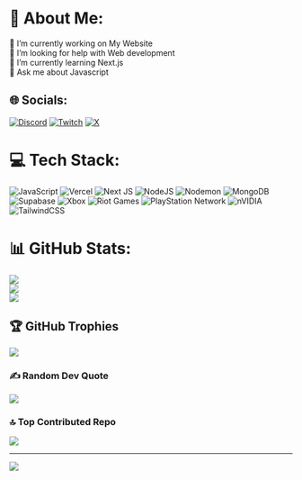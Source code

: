 # 💫 About Me:
🔭 I’m currently working on My Website<br>🤝 I’m looking for help with Web development<br>🌱 I’m currently learning Next.js<br>💬 Ask me about Javascript


## 🌐 Socials:
[![Discord](https://img.shields.io/badge/Discord-%237289DA.svg?logo=discord&logoColor=white)](https://discord.gg/https://discord.com/users/1261255419452461167) [![Twitch](https://img.shields.io/badge/Twitch-%239146FF.svg?logo=Twitch&logoColor=white)](https://twitch.tv/Bux1kCZ) [![X](https://img.shields.io/badge/X-black.svg?logo=X&logoColor=white)](https://x.com/_wvn_0) 

# 💻 Tech Stack:
![JavaScript](https://img.shields.io/badge/javascript-%23323330.svg?style=flat&logo=javascript&logoColor=%23F7DF1E) ![Vercel](https://img.shields.io/badge/vercel-%23000000.svg?style=flat&logo=vercel&logoColor=white) ![Next JS](https://img.shields.io/badge/Next-black?style=flat&logo=next.js&logoColor=white) ![NodeJS](https://img.shields.io/badge/node.js-6DA55F?style=flat&logo=node.js&logoColor=white) ![Nodemon](https://img.shields.io/badge/NODEMON-%23323330.svg?style=flat&logo=nodemon&logoColor=%BBDEAD) ![MongoDB](https://img.shields.io/badge/MongoDB-%234ea94b.svg?style=flat&logo=mongodb&logoColor=white) ![Supabase](https://img.shields.io/badge/Supabase-3ECF8E?style=flat&logo=supabase&logoColor=white) ![Xbox](https://img.shields.io/badge/xbox-%23107C10.svg?style=flat&logo=xbox&logoColor=white) ![Riot Games](https://img.shields.io/badge/riotgames-D32936.svg?style=flat&logo=riotgames&logoColor=white) ![PlayStation Network](https://img.shields.io/badge/PSN-%230070D1.svg?style=flat&logo=Playstation&logoColor=white) ![nVIDIA](https://img.shields.io/badge/nVIDIA-%2376B900.svg?style=flat&logo=nVIDIA&logoColor=white) ![TailwindCSS](https://img.shields.io/badge/tailwindcss-%2338B2AC.svg?style=flat&logo=tailwind-css&logoColor=white)
# 📊 GitHub Stats:
![](https://github-readme-stats.vercel.app/api?username=wvnCZ&theme=onedark&hide_border=false&include_all_commits=true&count_private=false)<br/>
![](https://github-readme-streak-stats.herokuapp.com/?user=wvnCZ&theme=onedark&hide_border=false)<br/>
![](https://github-readme-stats.vercel.app/api/top-langs/?username=wvnCZ&theme=onedark&hide_border=false&include_all_commits=true&count_private=false&layout=compact)

## 🏆 GitHub Trophies
![](https://github-profile-trophy.vercel.app/?username=wvnCZ&theme=radical&no-frame=false&no-bg=true&margin-w=4)

### ✍️ Random Dev Quote
![](https://quotes-github-readme.vercel.app/api?type=horizontal&theme=dark)

### 🔝 Top Contributed Repo
![](https://github-contributor-stats.vercel.app/api?username=wvnCZ&limit=5&theme=dark&combine_all_yearly_contributions=true)

---
[![](https://visitcount.itsvg.in/api?id=wvnCZ&icon=4&color=1)](https://visitcount.itsvg.in)

<!-- Proudly created with GPRM ( https://gprm.itsvg.in ) -->
